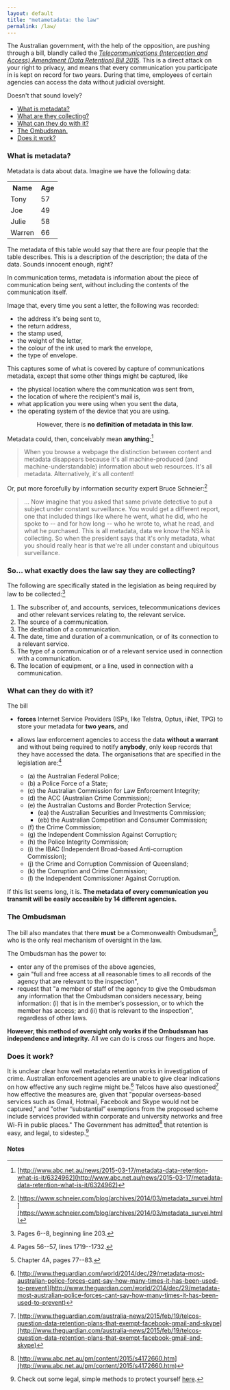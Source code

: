 ```yaml
---
layout: default
title: "metametadata: the law"
permalink: /law/
---
```


The Australian government, with the help of the opposition,
are pushing through a bill, blandly called
the [_Telecommunications (Interception and Access) Amendment
(Data Retention) Bill 2015_](http://parlinfo.aph.gov.au/parlInfo/search/display/display.w3p;query=Id:%22legislation/bills/r5375_third-reps/0000%22).
This is a direct attack on your right to
privacy, and means that every communication you participate in is
kept on record for two years. During that time, employees of
certain agencies can access the data without judicial
oversight.

Doesn't that sound <span class="glyphicon glyphicon-heart"></span>lovely<span class="glyphicon glyphicon-heart"></span>?

- [What is metadata?](#what)
- [What are they collecting?](#collecting)
- [What can they do with it?](#do)
- [The Ombudsman.](#ombudsman)
- [Does it work?](#work)

### <span class="glyphicon glyphicon-barcode"></span> <a name="what"></a>What is metadata?
Metadata is data about data. Imagine we have the following data:

<div align="center">
    <table class="table table-striped table-hover">
        <tr>
            <th>Name</th>
            <th>Age</th>
        </tr>
          <tr>
            <td>Tony</td>
            <td>57</td>
          </tr>
          <tr>
            <td>Joe</td>
            <td>49</td>
          </tr>
          <tr>
            <td>Julie</td>
            <td>58</td>
          </tr>
          <tr>
            <td>Warren</td>
            <td>66</td>
          </tr>
    </table>
</div>

The metadata of this table would say that there are four
people that the table describes. This is a description of the
description; the data of the data. Sounds innocent enough, right?

In communication terms, metadata
is information about the piece of communication being sent, without
including the contents of the communication itself.

Image that, every time you sent a letter, the following was recorded:

- the address it's being sent to,
- the return address,
- the stamp used,
- the weight of the letter,
- the colour of the ink used to mark the envelope,
- the type of envelope.

This captures some of what is covered by capture of communications metadata, except that
some other things might be captured, like

- the physical location where the communication was sent from,
- the location of where the recipient's mail is,
- what application you were using when you sent the data,
- the operating system of the device that you are using.

<p class="lead" align="center">However, there is <strong>no definition of metadata in this law</strong>.</p>

Metadata could, then, conceivably mean __anything__:[^nodef]

>When you browse a webpage the distinction between content and metadata disappears because it's all
machine-produced (and machine-understandable) information about web resources. It's all metadata. Alternatively,
it's all content!

Or, put more forcefully by information security expert Bruce Schneier:[^schneier]

>... Now imagine that you asked that same private detective to put a subject under constant surveillance.
You would get a different report, one that included things like where he went, what he did, who he spoke to -- and for how long -- who he wrote to, what he read, and what he purchased. This is all metadata, data we know the NSA is collecting. So when the president says that it's only metadata, what you should really hear is that we're all under constant and ubiquitous surveillance.

### <span class="glyphicon glyphicon-save"></span> <a name="collecting"></a>So... what exactly does the law say they are collecting?
The following are specifically stated in the legislation as being required by law to
be collected:[^collection]

1. The subscriber of, and accounts, services, telecommunications devices and
other relevant services relating to, the relevant service.
1. The source of a communication.
1. The destination of a communication.
1. The date, time and duration of a communication, or of its connection to a relevant service.
1. The type of a communication or of a relevant service used in connection with a communication.
1. The location of equipment, or a line, used in connection with a communication.

### <span class="glyphicon glyphicon-list"></span> What can they do with it? <a name="do"></a>

The bill

- __forces__ Internet Service Providers (ISPs, like Telstra, Optus, iiNet, TPG) to
store your metadata for __two years__, and

- allows law enforcement agencies to access the data __without a warrant__ and
without being required to notify __anybody__, only keep records that they
have accessed the data. The
organisations that are specified in the legislation are:[^agencies]

    - (a) the Australian Federal Police;
    - (b) a Police Force of a State;
    - (c) the Australian Commission for Law Enforcement Integrity;
    - (d) the ACC (Australian Crime Commission);
    - (e) the Australian Customs and Border Protection Service;
        - (ea) the Australian Securities and Investments Commission;
        - (eb) the Australian Competition and Consumer Commission;
    - (f) the Crime Commission;
    - (g) the Independent Commission Against Corruption;
    - (h) the Police Integrity Commission;
    - (i) the IBAC (Independent Broad-based Anti-corruption Commission);
    - (j) the Crime and Corruption Commission of Queensland;
    - (k) the Corruption and Crime Commission;
    - (l) the Independent Commissioner Against Corruption.

If this list seems long, it is.
__The metadata of every communication you transmit will be easily accessible by 14
different agencies.__

### <span class="glyphicon glyphicon-user"></span> The Ombudsman<a name="ombudsman"></a>

The bill also mandates that there __must__ be a Commonwealth Ombudsman[^ombudsman], who
is the only real mechanism of oversight in the law.

The Ombudsman has the power to:

- enter any of the premises of the above agencies,
- gain "full and free access at all reasonable times to all records of the agency that are relevant to the inspection",
- request that "a member of staff of the agency to give the Ombudsman any information that the Ombudsman considers necessary, being information:
(i) that is in the member’s possession, or to which the member has access; and (ii) that is relevant to the inspection", regardless
of other laws.

__However, this method of oversight only works if the Ombudsman has independence and integrity.__ All we can do is cross
our fingers and hope.

### <span class="glyphicon glyphicon-flash"></span> Does it work?<a name="work"></a>
It is unclear clear how well metadata retention works in investigation of crime. Australian enforcement agencies
are unable to give clear indications on how effective any such regime might be.[^effectiveness]
Telcos have also questioned[^telcos] how effective the measures are, given that "popular overseas-based services such as Gmail, Hotmail, Facebook and Skype would not be captured," and
"other “substantial” exemptions from the proposed scheme include services provided within corporate and university networks and free Wi-Fi in public places."
The Government has admitted[^admission] that
retention is easy, and legal, to sidestep.[^sidestep]

#### Notes
[^nodef]: [http://www.abc.net.au/news/2015-03-17/metadata-data-retention-what-is-it/6324962](http://www.abc.net.au/news/2015-03-17/metadata-data-retention-what-is-it/6324962)
[^collection]: Pages 6--8, beginning line 203.
[^agencies]: Pages 56--57, lines 1719--1732.
[^ombudsman]: Chapter 4A, pages 77--83.
[^sidestep]: Check out some legal, simple methods to protect yourself [here](/protect/).
[^effectiveness]: [http://www.theguardian.com/world/2014/dec/29/metadata-most-australian-police-forces-cant-say-how-many-times-it-has-been-used-to-prevent](http://www.theguardian.com/world/2014/dec/29/metadata-most-australian-police-forces-cant-say-how-many-times-it-has-been-used-to-prevent)
[^schneier]: [https://www.schneier.com/blog/archives/2014/03/metadata_survei.html](https://www.schneier.com/blog/archives/2014/03/metadata_survei.html)
[^telcos]: [http://www.theguardian.com/australia-news/2015/feb/19/telcos-question-data-retention-plans-that-exempt-facebook-gmail-and-skype](http://www.theguardian.com/australia-news/2015/feb/19/telcos-question-data-retention-plans-that-exempt-facebook-gmail-and-skype)
[^admission]: [http://www.abc.net.au/pm/content/2015/s4172660.htm](http://www.abc.net.au/pm/content/2015/s4172660.htm)
